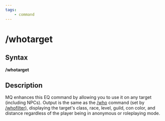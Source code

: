 ```yaml
---
tags:
    - command
---
```

# /whotarget

## Syntax

**/whotarget**

## Description

MQ enhances this EQ command by allowing you to use it on any target (including NPCs). Output is the same as the [/who](who.md) command (set by [/whofilter](whofilter.md)), displaying the target's class, race, level, guild, con color, and distance regardless of the player being in anonymous or roleplaying mode.
